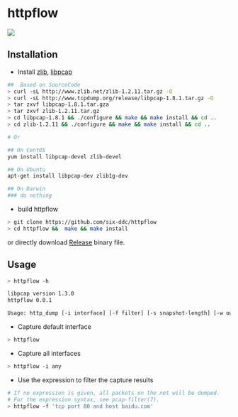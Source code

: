 # httpflow

![](https://github.com/six-ddc/httpflow/blob/master/demo.gif?raw=true)

## Installation

* Install [zlib](http://www.zlib.net/), [libpcap](http://www.tcpdump.org/)

```bash
##  Based on SourceCode
> curl -sL http://www.zlib.net/zlib-1.2.11.tar.gz -O
> curl -sL http://www.tcpdump.org/release/libpcap-1.8.1.tar.gz -O
> tar zxvf libpcap-1.8.1.tar.gza
> tar zxvf zlib-1.2.11.tar.gz
> cd libpcap-1.8.1 && ./configure && make && make install && cd ..
> cd zlib-1.2.11 && ./configure && make && make install && cd ..

# Or 

## On CentOS
yum install libpcap-devel zlib-devel

## On Ubuntu
apt-get install libpcap-dev zlib1g-dev

## On Darwin
### do nothing
```

* build httpflow

```bash
> git clone https://github.com/six-ddc/httpflow
> cd httpflow &&  make && make install
```

or directly download [Release](https://github.com/six-ddc/httpflow/releases) binary file.

## Usage

```bash
> httpflow -h

libpcap version 1.3.0
httpflow 0.0.1

Usage: http_dump [-i interface] [-f filter] [-s snapshot-length] [-w output-path]
```

* Capture default interface

```bash
> httpflow
```

* Capture all interfaces

```bash
> httpflow -i any
```

* Use the expression to filter the capture results

```bash
# If no expression is given, all packets on the net will be dumped.
# For the expression syntax, see pcap-filter(7).
> httpflow -f 'tcp port 80 and host baidu.com'
```
